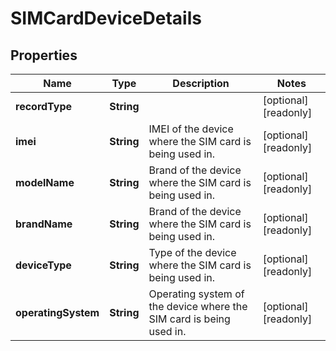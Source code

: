 

# SIMCardDeviceDetails


## Properties

| Name | Type | Description | Notes |
|------------ | ------------- | ------------- | -------------|
|**recordType** | **String** |  |  [optional] [readonly] |
|**imei** | **String** | IMEI of the device where the SIM card is being used in. |  [optional] [readonly] |
|**modelName** | **String** | Brand of the device where the SIM card is being used in. |  [optional] [readonly] |
|**brandName** | **String** | Brand of the device where the SIM card is being used in. |  [optional] [readonly] |
|**deviceType** | **String** | Type of the device where the SIM card is being used in. |  [optional] [readonly] |
|**operatingSystem** | **String** | Operating system of the device where the SIM card is being used in. |  [optional] [readonly] |



